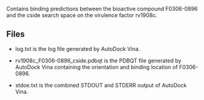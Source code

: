 Contains binding predictions between the bioactive compound F0306-0896 and the cside search space on the virulence factor rv1908c.

## Files

- log.txt is the log file generated by AutoDock Vina.

- rv1908c_F0306-0896_cside.pdbqt is the PDBQT file generated by AutoDock Vina containing the orientation and binding location of F0306-0896.

- stdoe.txt is the combined STDOUT and STDERR output of AutoDock Vina.

